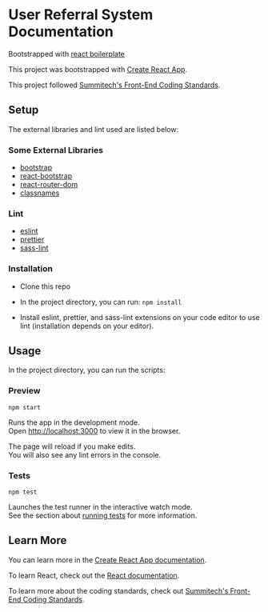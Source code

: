 # User Referral System Documentation

Bootstrapped with [react boilerplate](https://github.com/1molehayo/react-boilerplate)

This project was bootstrapped with [Create React App](https://github.com/facebook/create-react-app).

This project followed [Summitech's Front-End Coding Standards](https://github.com/1molehayo/Frontend-Best-Practices).


## Setup 

The external libraries and lint used are listed below:

### Some External Libraries

- [bootstrap](https://getbootstrap.com/)
- [react-bootstrap](https://react-bootstrap.github.io/)
- [react-router-dom](https://github.com/ReactTraining/react-router#readme)
- [classnames](https://jedwatson.github.io/classnames/)

### Lint

- [eslint](https://eslint.org/)
- [prettier](https://prettier.io/)
- [sass-lint](https://www.npmjs.com/package/sass-lint)


### Installation

- Clone this repo

- In the project directory, you can run: `npm install`

- Install eslint, prettier, and sass-lint extensions on your code editor to use lint (installation depends on your editor).


## Usage

In the project directory, you can run the scripts:

### Preview

`npm start`

Runs the app in the development mode.<br>
Open [http://localhost:3000](http://localhost:3000) to view it in the browser.

The page will reload if you make edits.<br>
You will also see any lint errors in the console.

### Tests

`npm test`

Launches the test runner in the interactive watch mode.<br>
See the section about [running tests](https://facebook.github.io/create-react-app/docs/running-tests) for more information.



## Learn More

You can learn more in the [Create React App documentation](https://facebook.github.io/create-react-app/docs/getting-started).

To learn React, check out the [React documentation](https://reactjs.org/).

To learn more about the coding standards, check out [Summitech's Front-End Coding Standards](https://github.com/1molehayo/Frontend-Best-Practices).

